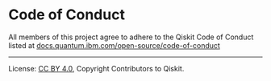 <!-- Copyright Contributors to the Qiskit project. -->

# Code of Conduct
All members of this project agree to adhere to the Qiskit Code of Conduct listed at [docs.quantum.ibm.com/open-source/code-of-conduct](https://docs.quantum.ibm.com/open-source/code-of-conduct)

----

License: [CC BY 4.0](https://creativecommons.org/licenses/by/4.0/), Copyright Contributors to Qiskit.
